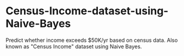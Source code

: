 # Census-Income-dataset-using-Naive-Bayes
Predict whether income exceeds $50K/yr based on census data. Also known as "Census Income" dataset using Naive Bayes.
